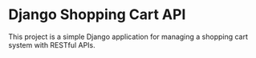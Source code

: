 
# Django Shopping Cart API

This project is a simple Django application for managing a shopping cart system with RESTful APIs.

